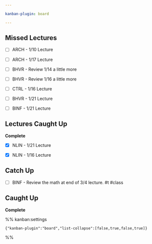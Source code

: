 ```yaml
---

kanban-plugin: board

---
```


## Missed Lectures

- [ ] ARCH - 1/10 Lecture
- [ ] ARCH - 1/17 Lecture
- [ ] BHVR - Review 1/14 a little more
- [ ] BHVR - Review 1/16 a little more
- [ ] CTRL - 1/16 Lecture
- [ ] BHVR - 1/21 Lecture
- [ ] BINF - 1/21 Lecture


## Lectures Caught Up

**Complete**
- [x] NLIN - 1/21 Lecture
- [x] NLIN - 1/16 Lecture


## Catch Up

- [ ] BINF - Review the math at end of 3/4 lecture. #t #class


## Caught Up

**Complete**




%% kanban:settings
```
{"kanban-plugin":"board","list-collapse":[false,true,false,true]}
```
%%